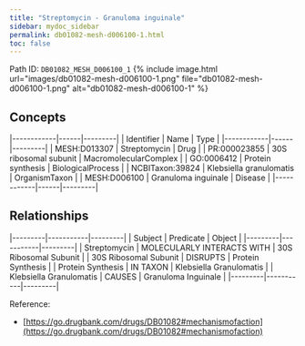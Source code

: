 ```yaml
---
title: "Streptomycin - Granuloma inguinale"
sidebar: mydoc_sidebar
permalink: db01082-mesh-d006100-1.html
toc: false 
---
```



Path ID: `DB01082_MESH_D006100_1`
{% include image.html url="images/db01082-mesh-d006100-1.png" file="db01082-mesh-d006100-1.png" alt="db01082-mesh-d006100-1" %}

## Concepts

|------------|------|---------|
| Identifier | Name | Type    |
|------------|------|---------|
| MESH:D013307 | Streptomycin | Drug |
| PR:000023855 | 30S ribosomal subunit | MacromolecularComplex |
| GO:0006412 | Protein synthesis | BiologicalProcess |
| NCBITaxon:39824 | Klebsiella granulomatis | OrganismTaxon |
| MESH:D006100 | Granuloma inguinale | Disease |
|------------|------|---------|

## Relationships

|---------|-----------|---------|
| Subject | Predicate | Object  |
|---------|-----------|---------|
| Streptomycin | MOLECULARLY INTERACTS WITH | 30S Ribosomal Subunit |
| 30S Ribosomal Subunit | DISRUPTS | Protein Synthesis |
| Protein Synthesis | IN TAXON | Klebsiella Granulomatis |
| Klebsiella Granulomatis | CAUSES | Granuloma Inguinale |
|---------|-----------|---------|

Reference: 
  - [https://go.drugbank.com/drugs/DB01082#mechanismofaction](https://go.drugbank.com/drugs/DB01082#mechanismofaction)
